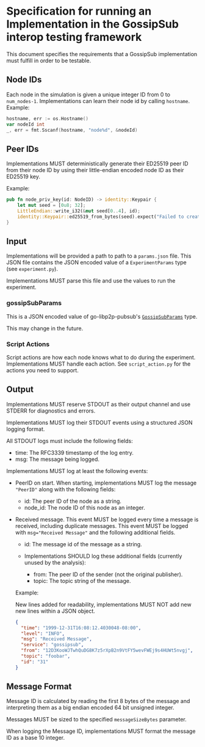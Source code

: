 # Specification for running an Implementation in the GossipSub interop testing framework

This document specifies the requirements that a GossipSub implementation must
fulfill in order to be testable.

## Node IDs

Each node in the simulation is given a unique integer ID from 0 to `num_nodes-1`. Implementations can learn their node id by calling `hostname`. Example:

```go
hostname, err := os.Hostname()
var nodeId int
_, err = fmt.Sscanf(hostname, "node%d", &nodeId)
```

## Peer IDs

Implementations MUST deterministically generate their ED25519 peer ID from their node ID by using their little-endian encoded node ID as their ED25519 key.

Example:
```rust
pub fn node_priv_key(id: NodeID) -> identity::Keypair {
    let mut seed = [0u8; 32];
    LittleEndian::write_i32(&mut seed[0..4], id);
    identity::Keypair::ed25519_from_bytes(seed).expect("Failed to create keypair")
}
```

## Input

Implementations will be provided a path to path to a `params.json` file. This JSON
file contains the JSON encoded value of a `ExperimentParams` type (see `experiment.py`).

Implementations MUST parse this file and use the values to run the experiment.


### gossipSubParams

This is a JSON encoded value of go-libp2p-pubsub's
[`GossipSubParams`](https://github.com/MarcoPolo/go-libp2p-pubsub/blob/0c5ee7bbfeb051200bc39eb824246cc651f7358a/gossipsub.go#L85)
type.

This may change in the future.

### Script Actions

Script actions are how each node knows what to do during the experiment.
Implementations MUST handle each action. See `script_action.py` for the actions
you need to support.

## Output

Implementations MUST reserve STDOUT as their output channel and use STDERR for
diagnostics and errors.

Implementations MUST log their STDOUT events using a structured JSON logging format.

All STDOUT logs must include the following fields:
- time: The RFC3339 timestamp of the log entry.
- msg: The message being logged.

Implementations MUST log at least the following events:

- PeerID on start. When starting, implementations MUST log the message `"PeerID"` along with the following fields:
  - id: The peer ID of the node as a string.
  - node_id: The node ID of this node as an integer.

- Received message. This event MUST be logged every time a message is received,
  including duplicate messages. This event MUST be logged with `msg="Received
  Message"` and the following additional fields.
  - id: The message id of the message as a string.

  - Implementations SHOULD log these additional fields (currently unused by the analysis):
    - from: The peer ID of the sender (not the original publisher).
    - topic: The topic string of the message.

  Example:

  New lines added for readability, implementations MUST NOT add new new lines within a JSON object.
  ```json
  {
    "time": "1999-12-31T16:08:12.4030048-08:00",
    "level": "INFO",
    "msg": "Received Message",
    "service": "gossipsub",
    "from": "12D3KooWJTwhQuDG8K7z5rXpB2n9VtFY5wevFWEj9s4HUWt5nvgj",
    "topic": "foobar",
    "id": "31"
  }
  ```

## Message Format

Message ID is calculated by reading the first 8 bytes of the message and
interpreting them as a big endian encoded 64 bit unsigned integer.

Messages MUST be sized to the specified `messageSizeBytes` parameter.

When logging the Message ID, implementations MUST format the message ID as a base 10 integer.
